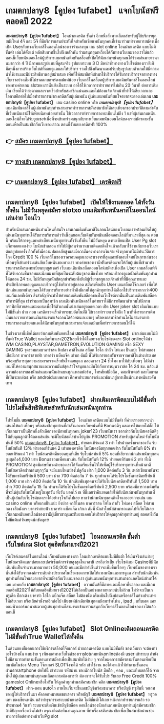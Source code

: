 # เกมตกปลาy8【คูปอง 1ufabet】  แจกโบนัสฟรีตลอดปี 2022

**เกมตกปลาy8【คูปอง 1ufabet】** โอนฝากเครดิต ขั้นต่ำ  อีกหนึ่งสิ่งทางเลือกสำหรับผู้ใช้บริการยุคสมัยใหม่ 4จี และ 5จี ที่มีบริการแสนประทับใจสำหรับเซียนพนันทุกคนที่เข้ามาร่วมทำรายการสมัครเพื่อเปิด Userกับทางเว็บคาสิโนออนไลน์ของเราร่วมลงทุน เกม slot online โอนฝากเครดิต แบบไม่มีขั้นต่ำ เล่นได้ตั้งแต่ หลักสิบบาทขึ้นไปถึงหลักพัน ร่วมสนุกสุดเหวี่ยงได้กับทางเว็บเกมของเราได้แล้วตอนนี้เว็บพนันออนไลน์ผู้บริการเกมพนันเดิมพันสล็อตที่เปิดให้นักเล่นพนันทุกคนได้ร่วมเล่นมายาวนานมากกว่า 4 ปี มีภาพและรูปแบบที่ดูสมจริง รูปแบบระบบ 3 D
มิหนำซ้ำทางทางเว็บไซต์ของเรายังมี มือหนึ่งการสร้างเว็บไซต์ที่คอยดูแลและให้บริการ  รวมไปถึงพัฒนาและปรับปรุงรูปแบบตัวเกมให้มีความน่าใช้งานและมีประสิทธิภาพอยู่สม่ำเสมอ เพื่อที่ให้สมาชิกที่เข้ามาใช้บริการได้รับการบริการจากทางทางเว็บเราอย่างเต็มที่ไม่ขาดตกบกพร่องแม้แต่น้อย เว็บคาสิโนสล็อตผู้บริการเกมเดิมพันคาสิโนออนไลน์ของทางค่ายเกม slotของเรานั้นยังเป็นระบบ ออโต้ใช้เวลาการทำรายการไม่เกิน 20 วินาที ต่อการเติมเงิน เรียกได้ว่าสะดวกและรวดเร็วสำหรับสมาชิกแน่นอนและไม่ต้องแจ้งเจ้าหน้าที่ทำให้เสียเวลาและโอกาสอีกต่อไปเมื่อทำรายการฝากเครดิตกับผู้เล่นพนัน
ผู้เล่นเกมพนันที่สนใจอยากจะลองเล่นเกม **เกมตกปลาy8【คูปอง 1ufabet】** เกม casino online หรือ ***เกมตกปลาy8【คูปอง 1ufabet】*** เกมเดิมพันคาสิโนผู้เล่นพนันทุกท่านสามารถทำรายการสมัครสมาชิกได้เลยเพียงกรอกประวัติตามลำดับที่เว็บพนันเรามีให้เพียงนิดหน่อยเท่านั้น ใช้เวลาการทำรายการลงทะเบียนไม่ถึง 1 นาทีผู้เล่นเกมพนันออนไลน์ก็จะได้รับยูสเซอร์เพื่อที่จะเข้ามาร่วมสนุกกับทางเว็บเกมพนันออนไลน์ของเราสมัครตามขั้นตอนเพื่อเป็นสมาชิกกับเว็บของเราณ ตอนนี้รับเลยเครดิตฟรี 100%

## 👉 [สมัคร เกมตกปลาy8【คูปอง 1ufabet】](https://archa888.com/)
## 👉 [ทางเข้า เกมตกปลาy8【คูปอง 1ufabet】](https://archa888.com/)
## 👉 [เกมตกปลาy8【คูปอง 1ufabet】 เครดิตฟรี](https://archa888.com/)

## เกมตกปลาy8【คูปอง 1ufabet】 เปิดให้ใช้งานตลอด ได้ทั้งวันทั้งคืน ไม่มีวันหยุดสมัคร slotxo เกมเดิมพันพนันคาสิโนออนไลน์เล่นง่าย โอนไว

สำหรับนักเล่นเกมพนันท่านไหนที่สนใจ เล่นเกมเดิมพันคาสิโนออนไลน์ของเว็บเกมเราพร้อมเปิดให้ผู้เล่นพนันทุกท่านได้รับการบริการแล้ววันนี้สุดยอดเว็บเดิมพันพนันสล็อตออนไลน์ที่มาแรงที่สุด ณ ตอนนี้ พร้อมให้การดูแลเหล่าเซียนพนันทุกท่านทั้งวันทั้งคืน ไม่มีวันหยุด ลงทะเบียนเปิด User Pg slot แจ็กพอตแตกง่าย โบนัสเข้าตลอด ทำให้มีผู้เล่นจำนวนมากติดอกติดใจแล้วกลับมาใช้งานกับทางเว็บเราต่ออยู่บ่อยครั้ง อีกทั้งยังมีความปลอดภัยสูงและมีความั่นคงทางการเงินจ่ายจริงทุกบาทไม่มีประวัติการโกง Credit 100 % เว็บคาสิโนของเราครอบคลุมและครบวงจรที่สุดและยังตอบโจทย์ในการเล่นของเพื่อนๆที่เข้ามาร่วมเล่นกับเว็บพนันของทางเรา
ทางค่ายของเรามีฟรีเครดิตแจกให้กับผู้เล่นที่เข้ามาทำรายการสมัครลงทะเบียนทุกยูสเซอร์ เว็บเกมเดิมพันสล็อตออนไลน์สมัครเพื่อเปิด User เกมสล็อตพีจี ที่ได้รับความชื่นชอบและนิยมมากที่สุดเป็นระดับต้นๆของเมืองไทย พร้อมบริการดูแลนักเดิมพันทุกท่านได้ตลอด 24 ชม. ไม่มีวันหยุดนักขัตฤกษ์พร้อมทั้งยังมีผู้เชี่ยวชาญและเจ้าหน้าที่ที่มีคุณภาพและประสิทธิภาพคอยดูแลและบริการผู้ใช้บริการอยู่ตลอด สมัครเพื่อเปิด User เกมสล็อตโจ๊กเกอร์ เพื่อให้นักเล่นเกมพนันทุกคนได้รับการบริการอย่างทั่วถึงมีเกมให้ลูกค้าทุกท่านได้เลือกใช้บริการมากกว่า400 เกมกันเลยทีเดียว
สิ่งสำคัญที่จะทำให้ค่ายเกมเดิมพันสล็อตของในเว็บไซต์เรานั้นเป็นเกมเดิมพันสล็อตบริการดีที่สุด เข้าร่วมมาเป็นสมาชิก  เกมเดิมพันพนันคาสิโนค่ายเราได้มีการพัฒนาตัวเกมให้มีภาพกราฟิกที่สวยสดและงดงามเพื่อให้ตัวเกมนั้นน่าเล่นอยู่ตลอดเวลา เปิด User joker slot เติมเงินแบบไม่มีขั้นต่ำ ฝาก ถอน เครดิตรวดเร็วด้วยระบบอัตโนมัติ ใช้เวลาทำรายการไม่ถึง 1 นาทีทั้งรายการเติมเงินและรายการถอนเงินสามารถแจ้งถอนได้ด้วยตนเองง่ายๆ หรือหากสมาชิกท่านใดไม่สามารถทำรายการถอนด้วยตนเองได้นักพนันทุกท่านสามารถแจ้งแอดมินเพื่อทำรายการถอนให้ได้

ในช่วงเวลานี้เชื่อได้เลยว่าเกมเดิมพันออนไลน์ **เกมตกปลาy8【คูปอง 1ufabet】** ฝากเล่นแบบไม่มีขั้นต่ำTrue Wallet ยอดฮิตที่มาแรง2021เลยก็ว่าได้โดยทางเว็บไซต์ของเรา Slot onlineได้นำ  WM CASINO,PLAYSTAR,GAMETRON,EVOLUTION GAMING หรือ SEXY GAMING จุดรวมเกมบาคาร่าสด ยิงปลา คาสิโนสด สล็อต ไฮโล กำถั่ว ไพ่แคง ปั่นแปะ ไพ่สามกอง เสือมังกร บาคาร่าสายฟ้า บาคาร่า แบ็คแจ๊ค เก้าเก ดัมมี่ ที่ได้รับการยอมรับจากจากคาสิโนต่างประเทศ พร้อมบริการสุดความสามารถรวดเร็วทันใจคอยดูแล ตลอดเวลา 24 ชั่วโมง มาให้กับเพื่อนๆ ได้มีตัวเกมที่ให้ความสนุกสนานและความมันส์สุดเร้าใจสนุกและมันไปกับการหมุนวงวล้อ ได้ 24 ชม. แล้วแต่ความต้องการของนักเล่นเกมพนันผ่านบนทุกแพลตฟอร์ม , โทรศัพท์มือถือ , คอมพิวเตอร์ และไอแพดที่เป็นระบบios หรือ androidแบบพกพา ศึกษาประสบการณ์และพัฒนาสู่การเป็นนักแทงพนันระดับเทพ

## เกมตกปลาy8【คูปอง 1ufabet】 ฝากเติมเครดิตแบบไม่มีขั้นต่ำ โปรโมชั่นสิทธิพิเศษสำหรับนักเล่นพนันทุกท่าน

โปรโมชั่น **เกมตกปลาy8【คูปอง 1ufabet】** โอนฝากเครดิตแบบไม่มีขั้นต่ำ ที่ค่ายเราอยากจะนำเสนอให้แก่  เพื่อนๆ หรือสมาชิกทุกท่านที่กำลังมองหาเว็บพนันที่มี Bonusดีๆ และการให้แบบไม่กั๊ก ให้เว็บเกมเราเป็นอีกหนึ่งตัวเลือกของนักพนันทุกคน joker123 เว็บพนันเรา ขอกล่าวกับโบนัสเครดิตดีๆ ให้กับคุณลูกค้าได้ลองเล่นกัน จะมีโบนัสอะไรบ้างไปดูกัน
 PROMOTION สำหรับผู้เล่นใหม่ รับโบนัสทันที 50% [เกมตกปลาy8【คูปอง 1ufabet】](https://archa888.com/) ทำยอดเทิร์นแค่ 3 เท่า
โปรฝากครั้งแรกของวัน รับโบนัสทันที 13% ทำยอดเทิร์นแค่ 2 เท่าของเครดิต
โบนัสเครดิตทุกยอดฝาก รับโบนัสทันที 6% ทำยอดเทิร์นแค่ 1 เท่า
โบนัสเครดิตคืนยอดทุนที่เสีย รับโบนัสทันที 5% ยอดที่เสียจากนักเล่นพนันทุกคน สูงสุดถึง4,000 บาท
Bonusชวนเพื่อนมาเล่น รับโบนัสทันที 12% ทำยอดเทิร์นแค่ 2 เท่า
ทั้งนี้ PROMOTION สุดพิเศษที่ทางค่ายของเราได้จัดเตรียมขึ้นไว้ให้เพื่อผู้ใช้บริการทุกท่านที่หน้าตาดี โบนัสเครดิตฝากเล่นทุกๆวัน จะมีแบบไหนบ้างไปดูกัน
ฝาก 1,000 ติดต่อกัน 3 วัน เหล่าเซียนพนันจะได้รับเครดิตฟรีทันที 500 บาท
ฝาก 700 ติดต่อกัน 7 วัน ทุกท่านจะได้รับโปรโมชั่นเครดิตฟรีทันที 1,000 บาท
ฝาก 400 ติดต่อกัน 10 วัน นักเดิมพันทุกคนจะได้รับโบนัสเครดิตฟรีทันที 1,500 บาท
ฝาก 700 ติดต่อกัน 15 วัน ท่านจะได้รับโปรโมชั่นเครดิตฟรีทันที 2,500 บาท
พร้อมมีการวางเดิมพันที่จะได้ลุ้นรับโบนัสใหญ่ในทุกวัน ทั้งวัน บอกไว้ ณ ที่นี้เลยว่าคืนยอดเสียให้กับนักเล่นพนันทุกท่านที่เป็นผู้เล่นกับเว็บไซต์ของเราได้อย่างจุใจกันไปเลย หากว่านักพนันทุกคนติดใจและอยากจะเล่น เกม casino online หรือเกมปั่นแปะ ยิงปลา คาสิโนสด บาคาร่าสด ไฮโล กำถั่ว ไพ่แคง สล็อต ไพ่สามกอง เสือมังกร บาคาร่าสายฟ้า บาคาร่า แบ็คแจ๊ค เก้าเก ดัมมี่ นักล่าโบนัสสามารถแตะไปที่เว็บได้เลย เว็บเกมพนันออนไลน์ของเรามีผู้เชี่ยวชาญและทีมงานคอยให้บริการให้คุณลูกค้าทุกท่านอยู่ ตลอดทั้งวัน ไม่มีแม้แต่วันหยุดนักขัตฤกษ์

## เกมตกปลาy8【คูปอง 1ufabet】 โอนถอนเครดิต ขั้นต่ำ  เว็บไซต์เกม Slot สุดฮิตที่มาแรงปี2021

เว็บไซต์เกมคาสิโนออนไลน์ เว็บพนันของทางเรา โอนฝากเครดิตแบบไม่มีขั้นต่ำ ได้เงินจริงเล่นง่ายๆ โบนัสเครดิตแตกบ่อยและเปอร์เซ็นต์การจ่ายสูงสุดในเวลานี เราถือว่าเป็น เว็บไซต์เกม Casinoที่มีนักเดิมพันเป็นจำนวนมากมากกว่า 50,000 คนและมีเปอร์เซ็นต์ว่าจะเพิ่มขึ้นเรื่อยๆ เว็บพนันของทางเรานั้นยังได้รับจากองค์กรระดับต่างประเทศในเรื่องของการเปิดให้แทงพนันและการดูแล สำหรับนักเดิมพันทุกท่านที่สนใจและอยากที่จะสมัครกับเว็บเกมของเรา ผู้เล่นเกมพนันทุกท่านสามารถแอดไลน์เข้ามาได้เลย
	มาพบกับ **เกมตกปลาy8【คูปอง 1ufabet】** ความมันส์ที่มีภาพและเนื้อหาที่น่าลอง และมีเกมยอดฮิตปี2021ให้กับยอดฮิตที่มาแรงปี2021ได้เลือกปั่นอย่างหลากหลายนับไม่ถ้วน  ไม่ว่าจะเป็นเกมรูเล็ต  ป๊อกเด้ง บาคาร่า ไฮโล แบ็กแจ๊ค สล็อต ไม่ต้องนั่งเครื่องบินไปถึงบ่อนหรือคาสิโนต่างประเทศให้เสียเวลา หรือเสียค่านั่งรถอีกต่อไป เพียงแค่นักเดิมพันทุกคนมีสมาร์ทโฟน , ipad , แท็บเลต และคอมพิวเตอร์พกพาสะดวกผู้เล่นทุกท่านก็สามารถเข้ามาร่วมสนุกกัลเว็บคาสิโนออนไลน์ของเราได้แล้วตอนนี้

## เกมตกปลาy8【คูปอง 1ufabet】 Slot Onlineเติมถอนเครดิตไม่มีขั้นต่ำTrue Walletได้ทั้งคืน

ในส่วนของขั้นตอนการใช้บริการสล็อตโจ๊กเกอร์ ฝากถอนเครดิต แบบไม่มีขั้นต่ำ ของเว็บเรา จะต้องทำอะไรบ้างนั้น แบบง่าย ๆ เพียงแค่ทางเว็บไซต์ของเราslotเกมพนันonlineต้องมี user เข้าระบบ ถ้ายังไม่มีสามารถทำตามขั้นตอนการสมัครเพื่อเป็นสมาชิกได้ง่าย ๆ จากโหมดการสมัครตามขั้นตอนเพื่อเป็นสมาชิกในช่อง Menu โจ๊กเกอร์ SLOTจึงจะได้ รหัส เข้าใช้งาน พอได้มาแล้วให้ทำตามขั้นตอนผ่านsmartphone ต่อไปนี้
เข้าระบบ รหัสผ่าน  ของนักล่าโบนัส มือถือ , คอม , และแท็บเลตก็ได้
จากนั้นให้ผู้เล่นเกมพนันทุกคนเลือกความต้องการว่า ต้องการจะได้รับโปร รับเลย Free Credit 100% gameslot Onlineหรือไม่รับ
ให้ลูกค้าทุกท่านสมัครสมาชิก คลิก **เกมตกปลาy8【คูปอง 1ufabet】** ฝาก-ถอน autoไว ภาพในเว็บจะขึ้นเลขบัญชีพร้อมธนาคาร หรือบัญชี ทรูมันนี่ วอเลท ของผู้ให้บริการขึ้นมา
คัดลอกหมายเลขธนาคาร หรือบัญชี **เกมตกปลาy8【คูปอง 1ufabet】** ทรูวอเลท ของเซียนพนัน แล้วทำธุรกรรมระบบฝากเครดิต ไม่มีขั้นต่ำได้เลย
หลังจากทำรายการแล้ว รอประมาณ4 วินาที ระบบจะเติมเงินเข้าบัญชีสล็อต ออนไลน์ของนักเล่นเกมพนันทุกท่านผู้สมัครสมาชิก
ถ้ามีปัญหาเรื่องเงินไม่เข้า กรุณาติดต่อทีมงานคุณภาพ ที่ทำเรื่องสมัครสมาชิกเพื่อเป็นสมาชิกผ่านช่องทางการติดต่อทางหน้าเว็บPg slot


